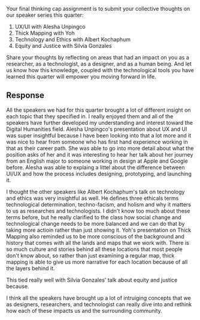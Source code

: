 Your final thinking cap assignment is to submit your collective thoughts on our speaker series this quarter:
1. UX/UI with Alesha Unpingco
2. Thick Mapping with Yoh
3. Technology and Ethics with Albert Kochaphum
4. Equity and Justice with Silvia Gonzales

Share your thoughts by reflecting on areas that had an impact on you as a researcher, as a technologist, as a designer, and as a human being. And let us know how this knowledge, coupled with the technological tools you have learned this quarter will empower you moving forward in life.

## Response
All the speakers we had for this quarter brought a lot of different insight on each topic that they specified in. I really enjoyed them and all of the speakers have further developed my understanding and interest toward the Digital Humanities field. Alesha Unpingco's presentation about UX and UI was super insightful because I have been looking into that a lot more and it was nice to hear from someone who has first hand experience working in that as their career path. She was able to go into more detail about what the position asks of her and it was interesting to hear her talk about her journey from an English major to someone working in design at Apple and Google before. Alesha was able to explaing a littel about the difference between UI/UX and how the process includes designing, prototyping, and launching it. 

I thought the other speakers like Albert Kochaphum's talk on technology and ethics was very insightful as well. He defines three ethicals terms technological determination, techno-facism, and holism and why it matters to us as researches and technologists. I didn't know too much about these terms before, but he really clarified to the class how social change and technological change needs to be more balanced and we can do that by taking more actioin rather than just showing it. Yoh's presentation on Thick Mapping also reminded us to be more conscious of the background and history that comes with all the lands and maps that we work with. There is so much culture and stories behind all these locations that most people don't know about, so rather than just examining a regular map, thick mapping is able to give us more narrative for each location because of all the layers behind it.

This tied really well with Silvia Gonzales' talk about equity and justice because.

I think all the speakers have brought up a lot of intruiging concepts that we as designers, researchers, and technologist can really dive into and rethink how each of these impacts us and the surrounding community.
